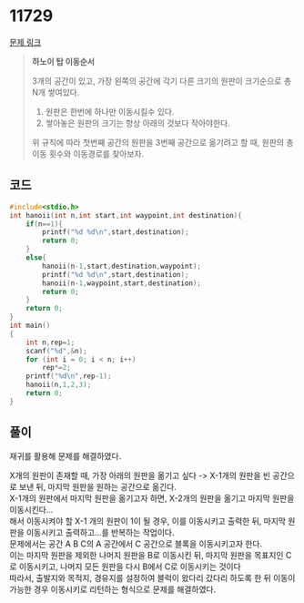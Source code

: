 # 11729

[문제 링크](https://www.acmicpc.net/problem/11729)

> __하노이 탑 이동순서__
>
> 3개의 공간이 있고, 가장 왼쪽의 공간에 각기 다른 크기의 원판이 크기순으로 총 N개 쌓여있다.
>
> 1. 원판은 한번에 하나만 이동시킬수 있다.
> 2. 쌓아놓은 원판의 크기는 항상 아래의 것보다 작아야한다.
>
> 위 규칙에 따라 첫번째 공간의 원판을 3번째 공간으로 옮기려고 할 때, 원판의 총 이동 횟수와 이동경로를 찾아보자.

## 코드

```c
#include<stdio.h>
int hanoii(int n,int start,int waypoint,int destination){
    if(n==1){
        printf("%d %d\n",start,destination);
        return 0;
    }
    else{
        hanoii(n-1,start,destination,waypoint);
        printf("%d %d\n",start,destination);
        hanoii(n-1,waypoint,start,destination);
        return 0;
    }
    return 0;
}
int main()
{
    int n,rep=1;
    scanf("%d",&n);
    for (int i = 0; i < n; i++)
        rep*=2;
    printf("%d\n",rep-1);
    hanoii(n,1,2,3);
    return 0;
}
```

## 풀이

재귀를 활용해 문제를 해결하였다.

X개의 원판이 존재할 때, 가장 아래의 원판을 옮기고 싶다 -> X-1개의 원판을 빈 공간으로 보낸 뒤, 마지막 원판을 원하는 공간으로 옮긴다.  
X-1개의 원판에서 마지막 원판을 옮기고자 하면, X-2개의 원판을 옮기고 마지막 원판을 이동시킨다...  
해서 이동시켜야 할 X-1 개의 원판이 1이 될 경우, 이를 이동시키고 출력한 뒤, 마지막 원판을 이동시키고 출력하고...를 반복하는 작업이다.  
문제에서는 공간 A B C의 A 공간에서 C 공간으로 블록을 이동시키고자 한다.  
이는 마지막 원판을 제외한 나머지 원판을 B로 이동시킨 뒤, 마지막 원판을 목표지인 C로 이동시키고, 나머지 모든 원판을 다시 B에서 C로 이동시키는 것이다  
따라서, 출발지와 목적지, 경유지를 설정하여 블럭이 왔다리 갔다리 하도록 한 뒤 이동이 가능한 경우 이동시키로 리턴하는 형식으로 문제를 해결하였다.  
